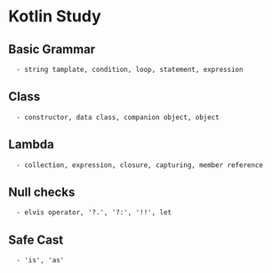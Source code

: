 # Kotlin Study
   ## Basic Grammar
      - string tamplate, condition, loop, statement, expression
   ## Class
      - constructor, data class, companion object, object
   ## Lambda
      - collection, expression, closure, capturing, member reference
   ## Null checks
      - elvis operator, '?.', '?:', '!!', let
   ## Safe Cast
      - 'is', 'as'
